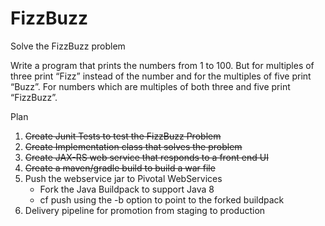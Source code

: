 FizzBuzz
========

Solve the FizzBuzz problem

Write a program that prints the numbers from 1 to 100. But for multiples of three print “Fizz” instead of the number and for the multiples of five print “Buzz”. For numbers which are multiples of both three and five print “FizzBuzz”.

Plan
 1. ~~Create Junit Tests to test the FizzBuzz Problem~~
 2. ~~Create Implementation class that solves the problem~~
 3. ~~Create JAX-RS web service that responds to a front end UI~~
 4. ~~Create a maven/gradle build to build a war file~~
 5. Push the webservice jar to Pivotal WebServices
    - Fork the Java Buildpack to support Java 8 
    - cf push using the -b option to point to the forked buildpack
 6. Delivery pipeline for promotion from staging to production
